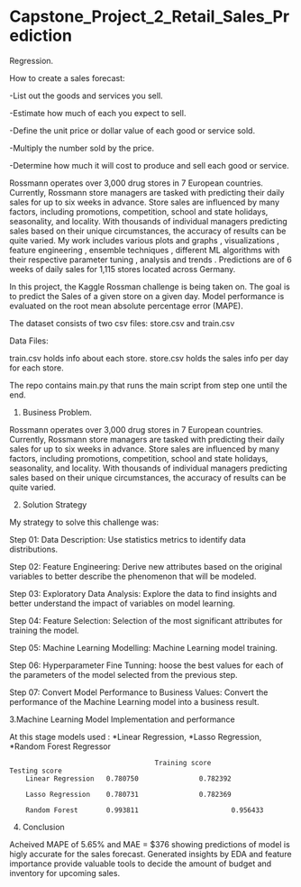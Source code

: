 # Capstone_Project_2_Retail_Sales_Prediction
Regression.

How to create a sales forecast:

-List out the goods and services you sell.

-Estimate how much of each you expect to sell.

-Define the unit price or dollar value of each good or service sold.

-Multiply the number sold by the price.

-Determine how much it will cost to produce and sell each good or service.



Rossmann operates over 3,000 drug stores in 7 European countries. Currently, Rossmann store managers are tasked with predicting their daily sales for up to six weeks in advance. Store sales are influenced by many factors, including promotions, competition, school and state holidays, seasonality, and locality. With thousands of individual managers predicting sales based on their unique circumstances, the accuracy of results can be quite varied. My work includes various plots and graphs , visualizations , feature engineering , ensemble techniques , different ML algorithms with their respective parameter tuning , analysis and trends . Predictions are of 6 weeks of daily sales for 1,115 stores located across Germany.

In this project, the Kaggle Rossman challenge is being taken on. The goal is to predict the Sales of a given store on a given day. Model performance is evaluated on the root mean absolute percentage error (MAPE).

The dataset consists of two csv files: store.csv and train.csv

Data Files:

train.csv holds info about each store. store.csv holds the sales info per day for each store.

The repo contains main.py that runs the main script from step one until the end.

1. Business Problem.

Rossmann operates over 3,000 drug stores in 7 European countries. Currently, Rossmann store managers are tasked with predicting their daily sales for up to six weeks in advance. Store sales are influenced by many factors, including promotions, competition, school and state holidays, seasonality, and locality. With thousands of individual managers predicting sales based on their unique circumstances, the accuracy of results can be quite varied.

2. Solution Strategy

My strategy to solve this challenge was:

Step 01: Data Description: Use statistics metrics to identify data distributions.

Step 02: Feature Engineering: Derive new attributes based on the original variables to better describe the phenomenon that will be modeled.

Step 03: Exploratory Data Analysis: Explore the data to find insights and better understand the impact of variables on model learning.

Step 04: Feature Selection: Selection of the most significant attributes for training the model.

Step 05: Machine Learning Modelling: Machine Learning model training.

Step 06: Hyperparameter Fine Tunning: hoose the best values for each of the parameters of the model selected from the previous step.

Step 07: Convert Model Performance to Business Values: Convert the performance of the Machine Learning model into a business result.

3.Machine Learning Model Implementation and performance

At this stage models used : *Linear Regression, *Lasso Regression, *Random Forest Regressor

                                        Training score                Testing score 
		Linear Regression	0.780750		       0.782392
		
		Lasso Regression	0.780731		       0.782369
		
		Random Forest    	0.993811             	       0.956433
4. Conclusion

Acheived MAPE of 5.65% and MAE = $376 showing predictions of model is higly accurate for the sales forecast. Generated insights by EDA and feature importance provide valuable tools to decide the amount of budget and inventory for upcoming sales.
